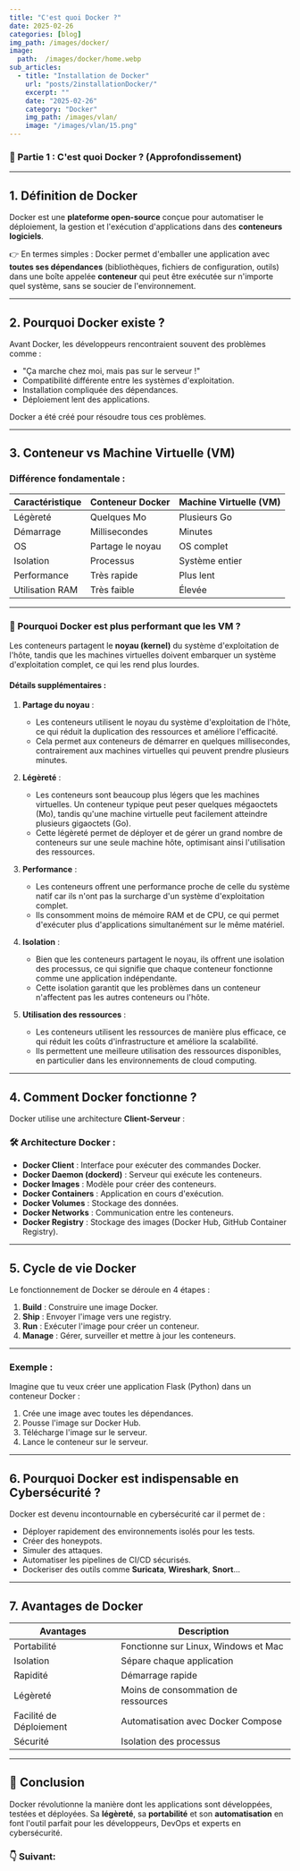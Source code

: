 ```yaml
---
title: "C'est quoi Docker ?"
date: 2025-02-26
categories: [blog]
img_path: /images/docker/
image:
  path:  /images/docker/home.webp
sub_articles:
  - title: "Installation de Docker"
    url: "posts/2installationDocker/"
    excerpt: ""
    date: "2025-02-26"
    category: "Docker"
    img_path: /images/vlan/
    image: "/images/vlan/15.png"
---
```



### 🎯 Partie 1 : C'est quoi Docker ? (Approfondissement)

---

## 1. Définition de Docker
Docker est une **plateforme open-source** conçue pour automatiser le déploiement, la gestion et l'exécution d'applications dans des **conteneurs logiciels**.

👉 En termes simples :
Docker permet d'emballer une application avec **toutes ses dépendances** (bibliothèques, fichiers de configuration, outils) dans une boîte appelée **conteneur** qui peut être exécutée sur n'importe quel système, sans se soucier de l'environnement.

---

## 2. Pourquoi Docker existe ?
Avant Docker, les développeurs rencontraient souvent des problèmes comme :
- "Ça marche chez moi, mais pas sur le serveur !"
- Compatibilité différente entre les systèmes d'exploitation.
- Installation compliquée des dépendances.
- Déploiement lent des applications.

Docker a été créé pour résoudre tous ces problèmes.

---

## 3. Conteneur vs Machine Virtuelle (VM)
### Différence fondamentale :

| Caractéristique     | Conteneur Docker | Machine Virtuelle (VM) |
|-------------------|------------------|---------------------|
| Légèreté         | Quelques Mo     | Plusieurs Go       |
| Démarrage        | Millisecondes   | Minutes           |
| OS               | Partage le noyau | OS complet       |
| Isolation        | Processus       | Système entier    |
| Performance      | Très rapide     | Plus lent        |
| Utilisation RAM  | Très faible     | Élevée           |

---

### 🚨 Pourquoi Docker est plus performant que les VM ?

Les conteneurs partagent le **noyau (kernel)** du système d'exploitation de l'hôte, tandis que les machines virtuelles doivent embarquer un système d'exploitation complet, ce qui les rend plus lourdes.

#### Détails supplémentaires :

1. **Partage du noyau** :
   - Les conteneurs utilisent le noyau du système d'exploitation de l'hôte, ce qui réduit la duplication des ressources et améliore l'efficacité.
   - Cela permet aux conteneurs de démarrer en quelques millisecondes, contrairement aux machines virtuelles qui peuvent prendre plusieurs minutes.

2. **Légèreté** :
   - Les conteneurs sont beaucoup plus légers que les machines virtuelles. Un conteneur typique peut peser quelques mégaoctets (Mo), tandis qu'une machine virtuelle peut facilement atteindre plusieurs gigaoctets (Go).
   - Cette légèreté permet de déployer et de gérer un grand nombre de conteneurs sur une seule machine hôte, optimisant ainsi l'utilisation des ressources.

3. **Performance** :
   - Les conteneurs offrent une performance proche de celle du système natif car ils n'ont pas la surcharge d'un système d'exploitation complet.
   - Ils consomment moins de mémoire RAM et de CPU, ce qui permet d'exécuter plus d'applications simultanément sur le même matériel.

4. **Isolation** :
   - Bien que les conteneurs partagent le noyau, ils offrent une isolation des processus, ce qui signifie que chaque conteneur fonctionne comme une application indépendante.
   - Cette isolation garantit que les problèmes dans un conteneur n'affectent pas les autres conteneurs ou l'hôte.

5. **Utilisation des ressources** :
   - Les conteneurs utilisent les ressources de manière plus efficace, ce qui réduit les coûts d'infrastructure et améliore la scalabilité.
   - Ils permettent une meilleure utilisation des ressources disponibles, en particulier dans les environnements de cloud computing.


---

## 4. Comment Docker fonctionne ?
Docker utilise une architecture **Client-Serveur** :

### 🛠️ Architecture Docker :
- **Docker Client** : Interface pour exécuter des commandes Docker.
- **Docker Daemon (dockerd)** : Serveur qui exécute les conteneurs.
- **Docker Images** : Modèle pour créer des conteneurs.
- **Docker Containers** : Application en cours d'exécution.
- **Docker Volumes** : Stockage des données.
- **Docker Networks** : Communication entre les conteneurs.
- **Docker Registry** : Stockage des images (Docker Hub, GitHub Container Registry).

---

## 5. Cycle de vie Docker
Le fonctionnement de Docker se déroule en 4 étapes :
1. **Build** : Construire une image Docker.
2. **Ship** : Envoyer l'image vers une registry.
3. **Run** : Exécuter l'image pour créer un conteneur.
4. **Manage** : Gérer, surveiller et mettre à jour les conteneurs.

---

### Exemple :
Imagine que tu veux créer une application Flask (Python) dans un conteneur Docker :
1. Crée une image avec toutes les dépendances.
2. Pousse l'image sur Docker Hub.
3. Télécharge l'image sur le serveur.
4. Lance le conteneur sur le serveur.

---

## 6. Pourquoi Docker est indispensable en Cybersécurité ?
Docker est devenu incontournable en cybersécurité car il permet de :
- Déployer rapidement des environnements isolés pour les tests.
- Créer des honeypots.
- Simuler des attaques.
- Automatiser les pipelines de CI/CD sécurisés.
- Dockeriser des outils comme **Suricata**, **Wireshark**, **Snort**...

---

## 7. Avantages de Docker

| Avantages               | Description                         |
|--------------------------|-------------------------------------|
| Portabilité             | Fonctionne sur Linux, Windows et Mac |
| Isolation               | Sépare chaque application          |
| Rapidité               | Démarrage rapide                  |
| Légèreté               | Moins de consommation de ressources |
| Facilité de Déploiement | Automatisation avec Docker Compose  |
| Sécurité               | Isolation des processus            |


---

## 🎯 Conclusion
Docker révolutionne la manière dont les applications sont développées, testées et déployées. Sa **légèreté**, sa **portabilité** et son **automatisation** en font l'outil parfait pour les développeurs, DevOps et experts en cybersécurité.

### 👇 Suivant: